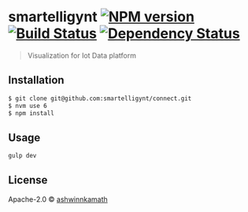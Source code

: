 # smartelligynt [![NPM version][npm-image]][npm-url] [![Build Status][travis-image]][travis-url] [![Dependency Status][daviddm-image]][daviddm-url]
> Visualization for Iot Data platform

## Installation

```sh
$ git clone git@github.com:smartelligynt/connect.git
$ nvm use 6
$ npm install
```

## Usage

```js
gulp dev
```
## License

Apache-2.0 © [ashwinnkamath]()


[npm-image]: https://badge.fury.io/js/smartelligynt.svg
[npm-url]: https://npmjs.org/package/smartelligynt
[travis-image]: https://travis-ci.org//smartelligynt.svg?branch=master
[travis-url]: https://travis-ci.org//smartelligynt
[daviddm-image]: https://david-dm.org//smartelligynt.svg?theme=shields.io
[daviddm-url]: https://david-dm.org//smartelligynt
